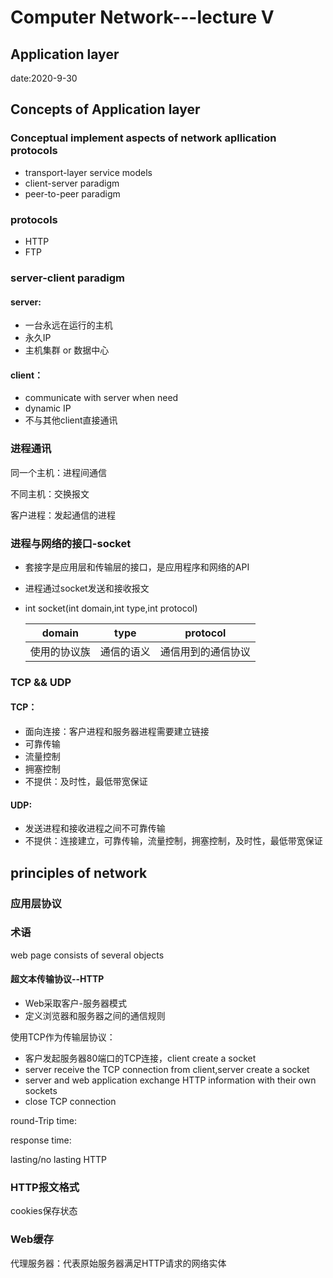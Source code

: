 # Computer Network---lecture V

## Application layer

date:2020-9-30

## Concepts of Application layer

### Conceptual implement aspects of network apllication protocols

* transport-layer service models
* client-server paradigm
* peer-to-peer paradigm

### protocols

* HTTP
* FTP

### server-client paradigm

#### server:

* 一台永远在运行的主机
* 永久IP
* 主机集群 or 数据中心

#### client：

* communicate with server when need
* dynamic IP
* 不与其他client直接通讯

### 进程通讯

同一个主机：进程间通信

不同主机：交换报文

客户进程：发起通信的进程

### 进程与网络的接口-socket

* 套接字是应用层和传输层的接口，是应用程序和网络的API

* 进程通过socket发送和接收报文

* int socket(int domain,int type,int protocol)

  | domain       | type       | protocol           |
  | ------------ | ---------- | ------------------ |
  | 使用的协议族 | 通信的语义 | 通信用到的通信协议 |

### TCP && UDP

#### TCP：

* 面向连接：客户进程和服务器进程需要建立链接
* 可靠传输
* 流量控制
* 拥塞控制
* 不提供：及时性，最低带宽保证

#### UDP:

* 发送进程和接收进程之间不可靠传输
* 不提供：连接建立，可靠传输，流量控制，拥塞控制，及时性，最低带宽保证

## principles of network

### 应用层协议

### 术语

web page consists of several objects

#### 超文本传输协议--HTTP

* Web采取客户-服务器模式
* 定义浏览器和服务器之间的通信规则

使用TCP作为传输层协议：

* 客户发起服务器80端口的TCP连接，client create a socket
* server receive the TCP connection from client,server create a socket
* server and web application exchange HTTP information with their own sockets
* close TCP connection

round-Trip time: 

response time:

lasting/no lasting HTTP

### HTTP报文格式

cookies保存状态

### Web缓存

代理服务器：代表原始服务器满足HTTP请求的网络实体

